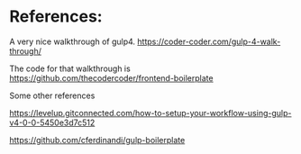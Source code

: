 # References:

A very nice walkthrough of gulp4.
https://coder-coder.com/gulp-4-walk-through/

The code for that walkthrough is 
https://github.com/thecodercoder/frontend-boilerplate


Some other references


https://levelup.gitconnected.com/how-to-setup-your-workflow-using-gulp-v4-0-0-5450e3d7c512


https://github.com/cferdinandi/gulp-boilerplate


